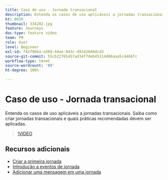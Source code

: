 ```yaml
---
title: Caso de uso - Jornada transacional
description: Entenda os casos de uso aplicáveis a jornadas transacionais. Saiba como criar jornadas transacionais e quais práticas recomendadas devem ser aplicadas.
kt: 8030
thumbnail: 334202.jpg
feature: Journeys
doc-type: feature video
team: PM
role: User
level: Beginner
exl-id: f42f9bba-a309-44ae-943c-d9142046dcd3
source-git-commit: 55cb22765457ad34f7deb45114d06aaa5c4466fc
workflow-type: tm+mt
source-wordcount: '89'
ht-degree: 100%

---
```


# Caso de uso - Jornada transacional

Entenda os casos de uso aplicáveis a jornadas transacionais. Saiba como criar jornadas transacionais e quais práticas recomendadas devem ser aplicadas.

>[!VIDEO](https://video.tv.adobe.com/v/334202?quality=12)

## Recursos adicionais

* [Criar a primeira jornada](https://experienceleague.adobe.com/docs/journey-optimizer/using/orchestrate-journeys/create-journey/journey-gs.html?lang=pt-BR)
* [Introdução a eventos de jornada](https://experienceleague.adobe.com/docs/journey-optimizer/using/orchestrate-journeys/about-journey-building/about-journey-activities.html?lang=pt-BR)
* [Adicionar uma mensagem em uma jornada](https://experienceleague.adobe.com/docs/journey-optimizer/using/orchestrate-journeys/about-journey-building/journeys-message.html?lang=pt-BR)
